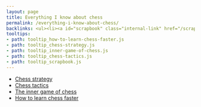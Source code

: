 ```yaml
---
layout: page
title: Everything I know about chess
permalink: /everything-i-know-about-chess/
backlinks: <ul><li><a id="scrapbook" class="internal-link" href="/scrapbook/">Scrapbook</a></li></ul>
tooltips: 
- path: tooltip_how-to-learn-chess-faster.js
- path: tooltip_chess-strategy.js
- path: tooltip_inner-game-of-chess.js
- path: tooltip_chess-tactics.js
- path: tooltip_scrapbook.js
---
```


* <a id="chess-strategy" class="internal-link" href="/chess-strategy/">Chess strategy</a>
* <a id="chess-tactics" class="internal-link" href="/chess-tactics/">Chess tactics</a>
* <a id="inner-game-of-chess" class="internal-link" href="/inner-game-of-chess/">The inner game of chess</a>
* <a id="how-to-learn-chess-faster" class="internal-link" href="/how-to-learn-chess-faster/">How to learn chess faster</a>